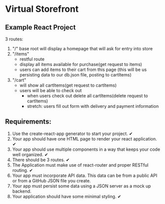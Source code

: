 # Virtual Storefront

## Example React Project

3 routes:

1. "/" base root will display a homepage that will ask for entry into store
2. "/items"
   - restful route
   - display all items available for purchase(get request to items)
   - users can add items to their cart from this page (this will be us persisting data to our db.json file, posting to cartItems)
3. "/cart"
   - will show all cartItems(get request to cartItems)
   - users will be able to check out
     - when users check out delete all cartItems(delete request to cartItems)
     - stretch: users fill out form with delivery and payment information

## Requirements:

1. Use the create-react-app generator to start your project. ✔
2. Your app should have one HTML page to render your react application. ✔
3. Your app should use multiple components in a way that keeps your code well organized. ✔
4. There should be 3 routes. ✔
5. The Application must make use of react-router and proper RESTful routing. ✔
6. Your app must incorporate API data. This data can be from a public API or from a GitHub JSON file you create.
7. Your app must persist some data using a JSON server as a mock up backend.
8. Your application should have some minimal styling. ✔
